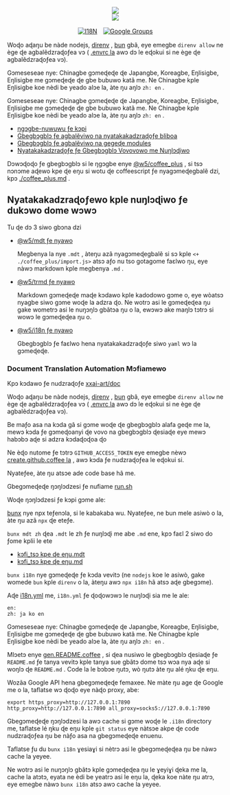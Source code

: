 <p align="center"><a href="https://xxai.art"><img src="https://cdn.jsdelivr.net/gh/xxai-art/doc/logo.svg"/></a><br/><a href="https://xxai.art"><img src="https://cdn.jsdelivr.net/gh/xxai-art/doc/xxai.svg"/></a></p><p align="center"><a href="https://github.com/xxai-art/doc#readme"><img alt="I18N" src="https://cdn.jsdelivr.net/gh/wactax/img/t.svg"/></a>　<a href="https://groups.google.com/u/0/g/xxai-art"><img alt="Google Groups" src="https://cdn.jsdelivr.net/gh/wactax/img/g-groups.svg"/></a></p>

Woɖo aɖaŋu be nàde nodejs, [direnv](https://direnv.net) , [bun](https://github.com/oven-sh/bun) gbã, eye emegbe `direnv allow` ne ège ɖe agbalẽdzraɖoƒea vɔ ( [.envrc la](https://github.com/xxai-art/doc/blob/main/.envrc) awɔ dɔ le eɖokui si ne ège ɖe agbalẽdzraɖoƒea vɔ).

Gɔmeseseae nye: Chinagbe gɔmeɖeɖe ɖe Japangbe, Koreagbe, Eŋlisigbe, Eŋlisigbe me gɔmeɖeɖe ɖe gbe bubuwo katã me. Ne Chinagbe kple Eŋlisigbe koe nèdi be yeado alɔe la, àte ŋu aŋlɔ `zh: en` .

Gɔmeseseae nye: Chinagbe gɔmeɖeɖe ɖe Japangbe, Koreagbe, Eŋlisigbe, Eŋlisigbe me gɔmeɖeɖe ɖe gbe bubuwo katã me. Ne Chinagbe kple Eŋlisigbe koe nèdi be yeado alɔe la, àte ŋu aŋlɔ `zh: en` .

* [ŋgɔgbe-nuwuwu ƒe kɔpi](https://github.com/xxai-art/web)
* [Gbegbɔgblɔ ƒe agbalẽviwo na nyatakakadzraɖoƒe bliboa](https://github.com/xxai-art/web/tree/main/i18n)
* [Gbegbɔgblɔ ƒe agbalẽviwo na gegeɖe modules](https://github.com/wacpkg/user/tree/main/ui.i18n)
* [Nyatakakadzraɖoƒe ƒe Gbegbɔgblɔ Vovovowo me Nuŋlɔɖiwo](https://github.com/xxai-doc)

Dɔwɔɖoɖo ƒe gbegbɔgblɔ si le ŋgɔgbe enye [@w5/coffee_plus](http://npmjs.com/@w5/coffee_plus) , si tsɔ nɔnɔme aɖewo kpe ɖe eŋu si wotu ɖe coffeescript ƒe nyagɔmeɖegbalẽ dzi, kpɔ [./coffee_plus.md](./coffee_plus.md) .

## Nyatakakadzraɖoƒewo kple nuŋlɔɖiwo ƒe dukɔwo dome wɔwɔ

Tu ɖe dɔ 3 siwo gbɔna dzi

* [@w5/mdt ƒe nyawo](https://www.npmjs.com/package/@w5/mdt)

  Megbenya la nye `.mdt` , àteŋu azã nyagɔmeɖegbalẽ si sɔ kple `<+ ./coffee_plus/import.js>` atsɔ aƒo nu tso gotagome faɛlwo ŋu, eye nàwɔ markdown kple megbenya `.md` .

* [@w5/trmd ƒe nyawo](https://www.npmjs.com/package/@w5/trmd)

  Markdown gɔmeɖeɖe maɖe kɔdawo kple kadodowo gɔme o, eye wòatsɔ nyagbe siwo gɔme woɖe la adzra ɖo. Ne wotrɔ asi le gɔmeɖeɖea ŋu gake wometrɔ asi le nuŋɔŋlɔ gbãtɔa ŋu o la, ewɔwɔ ake maŋlɔ tɔtrɔ si wowɔ le gɔmeɖeɖea ŋu o.

* [@w5/i18n ƒe nyawo](https://www.npmjs.com/package/@w5/i18n)

  Gbegbɔgblɔ ƒe faɛlwo hena nyatakakadzraɖoƒe siwo `yaml` wɔ la gɔmeɖeɖe.

### Document Translation Automation Mɔfiamewo

Kpɔ kɔdawo ƒe nudzraɖoƒe [xxai-art/doc](https://github.com/xxai-art/doc)

Woɖo aɖaŋu be nàde nodejs, [direnv](https://direnv.net) , [bun](https://github.com/oven-sh/bun) gbã, eye emegbe `direnv allow` ne ège ɖe agbalẽdzraɖoƒea vɔ ( [.envrc la](https://github.com/xxai-art/doc/blob/main/.envrc) awɔ dɔ le eɖokui si ne ège ɖe agbalẽdzraɖoƒea vɔ).

Be maƒo asa na kɔda gã si gɔme woɖe ɖe gbegbɔgblɔ alafa geɖe me la, mewɔ kɔda ƒe gɔmeɖoanyi ɖe vovo na gbegbɔgblɔ ɖesiaɖe eye mewɔ habɔbɔ aɖe si adzra kɔdaɖoɖoa ɖo

Ne èɖo nutome ƒe tɔtrɔ `GITHUB_ACCESS_TOKEN` eye emegbe nèwɔ [create.github.coffee la](https://github.com/xxai-art/doc/blob/main/create.github.coffee) , awɔ kɔda ƒe nudzraɖoƒea le eɖokui si.

Nyateƒee, àte ŋu atsɔe ade code base hã me.

Gbegɔmeɖeɖe ŋɔŋlɔdzesi ƒe nufiame [run.sh](https://github.com/xxai-art/doc/blob/main/run.sh)

Woɖe ŋɔŋlɔdzesi ƒe kɔpi gɔme ale:

[bunx](https://bun.sh/docs/cli/bunx) nye npx teƒenɔla, si le kabakaba wu. Nyateƒee, ne bun mele asiwò o la, àte ŋu azã `npx` ɖe eteƒe.

`bunx mdt zh` ɖea `.mdt` le zh ƒe nuŋlɔɖi me abe `.md` ene, kpɔ faɛl 2 siwo do ƒome kplii le ete

* [kɔfi_tsɔ kpe ɖe eŋu.mdt](https://github.com/xxai-doc/zh/blob/main/coffee_plus.mdt)
* [kɔfi_tsɔ kpe ɖe eŋu.md](https://github.com/xxai-doc/zh/blob/main/coffee_plus.md)

`bunx i18n` nye gɔmeɖeɖe ƒe kɔda vevitɔ (ne `nodejs` koe le asiwò, gake womede `bun` kple `direnv` o la, àteŋu awɔ `npx i18n` hã atsɔ aɖe gbegɔme).

Aɖe [i18n.yml](https://github.com/xxai-art/doc/blob/main/i18n.yml) me, `i18n.yml` ƒe ɖoɖowɔwɔ le nuŋlɔɖi sia me le ale:

```
en:
zh: ja ko en
```

Gɔmeseseae nye: Chinagbe gɔmeɖeɖe ɖe Japangbe, Koreagbe, Eŋlisigbe, Eŋlisigbe me gɔmeɖeɖe ɖe gbe bubuwo katã me. Ne Chinagbe kple Eŋlisigbe koe nèdi be yeado alɔe la, àte ŋu aŋlɔ `zh: en` .

Mlɔetɔ enye [gen.README.coffee](https://github.com/xxai-art/doc/blob/main/gen.README.coffee) , si ɖea nusiwo le gbegbɔgblɔ ɖesiaɖe ƒe `README.md` ƒe tanya vevitɔ kple tanya sue gbãtɔ dome tsɔ wɔa nya aɖe si woŋlɔ ɖe `README.md` . Code la le bɔbɔe ŋutɔ, wò ŋutɔ àte ŋu alé ŋku ɖe eŋu.

Wozãa Google API hena gbegɔmeɖeɖe femaxee. Ne màte ŋu age ɖe Google me o la, taflatse wɔ ɖoɖo eye nàɖo proxy, abe:

```
export https_proxy=http://127.0.0.1:7890 http_proxy=http://127.0.0.1:7890 all_proxy=socks5://127.0.0.1:7890
```

Gbegɔmeɖeɖe ŋɔŋlɔdzesi la awɔ cache si gɔme woɖe le `.i18n` directory me, taflatse lé ŋku ɖe eŋu kple `git status` eye nàtsɔe akpe ɖe code nudzraɖoƒea ŋu be nàƒo asa na gbegɔmeɖeɖe enuenu.

Taflatse ƒu du `bunx i18n` ɣesiaɣi si nètrɔ asi le gbegɔmeɖeɖea ŋu be nàwɔ cache la yeyee.

Ne wotrɔ asi le nuŋɔŋlɔ gbãtɔ kple gɔmeɖeɖea ŋu le ɣeyiɣi ɖeka me la, cache la atɔtɔ, eyata ne èdi be yeatrɔ asi le eŋu la, ɖeka koe nàte ŋu atrɔ, eye emegbe nàwɔ `bunx i18n` atsɔ awɔ cache la yeyee.

